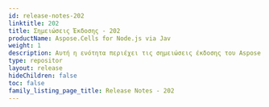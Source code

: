 ```yaml
---
id: release-notes-202
linktitle: 202
title: Σημειώσεις Έκδοσης - 202
productName: Aspose.Cells for Node.js via Jav
weight: 1
description: Αυτή η ενότητα περιέχει τις σημειώσεις έκδοσης του Aspose.Cells for Node.js via Java για το έτος 2023. Σε αυτές τις σημειώσεις έκδοσης, δημοσιεύουμε τη λίστα των ζητημάτων που έχουν επιδιορθωθεί στην τρέχουσα έκδοση, καθώς και τυχόν δημόσια API και αλλαγές συμπεριφοράς
type: repositor
layout: release
hideChildren: false
toc: false
family_listing_page_title: Release Notes - 202
---
```


